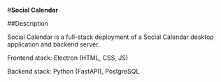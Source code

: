 #**Social Calendar**

##Description

Social Calendar is a full-stack deployment of a Social Calendar desktop application and backend server.

Frontend stack: Electron (HTML, CSS, JS)

Backend stack: Python (FastAPI), PostgreSQL
